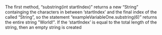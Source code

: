 The first method, “substring(int startIndex)” returns a new “String” containging the characters in between ‘startIndex’ and the final index of the called “String”, so the statement “exampleVariableOne.substring(6)” returns the entire string "World!". If the ‘startIndex’ is equal to the total length of the string, then an empty string is created

